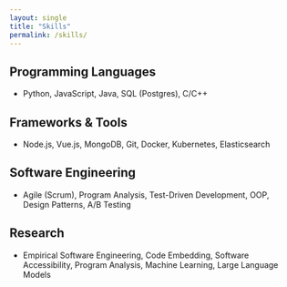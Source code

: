 ```yaml
---
layout: single
title: "Skills"
permalink: /skills/
---
```


## Programming Languages
- Python, JavaScript, Java, SQL (Postgres), C/C++

## Frameworks & Tools
- Node.js, Vue.js, MongoDB, Git, Docker, Kubernetes, Elasticsearch

## Software Engineering
- Agile (Scrum), Program Analysis, Test-Driven Development, OOP, Design Patterns, A/B Testing

## Research
- Empirical Software Engineering, Code Embedding, Software Accessibility, Program Analysis, Machine Learning, Large Language Models